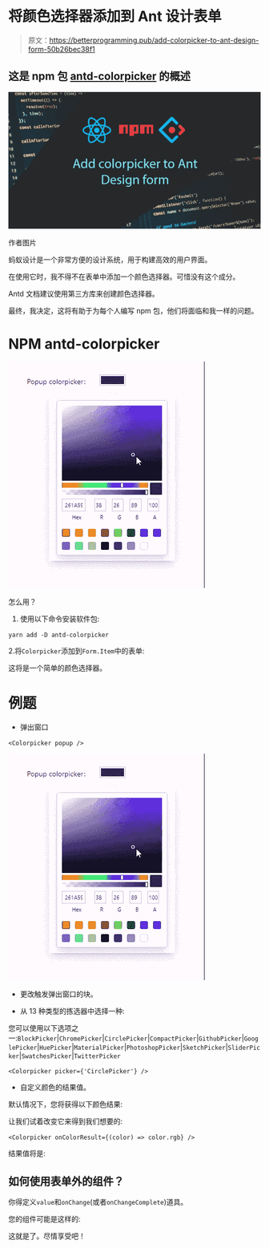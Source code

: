 # 将颜色选择器添加到 Ant 设计表单

> 原文：<https://betterprogramming.pub/add-colorpicker-to-ant-design-form-50b26bec38f1>

## 这是 npm 包 [antd-colorpicker](https://github.com/gapon2401/antd-colorpicker) 的概述

![](img/70118fec79a27693ef912a8c59772c8a.png)

作者图片

蚂蚁设计是一个非常方便的设计系统，用于构建高效的用户界面。

在使用它时，我不得不在表单中添加一个颜色选择器。可惜没有这个成分。

Antd 文档建议使用第三方库来创建颜色选择器。

最终，我决定，这将有助于为每个人编写 npm 包，他们将面临和我一样的问题。

# **NPM antd-colorpicker**

![](img/95bd0fbe434bf9a88fb601cae4dd0765.png)

怎么用？

1.  使用以下命令安装软件包:

```
yarn add -D antd-colorpicker
```

2.将`Colorpicker`添加到`Form.Item`中的表单:

这将是一个简单的颜色选择器。

# **例题**

*   弹出窗口

```
<Colorpicker popup />
```

![](img/20b266b3499ecaf44a4c0f29034b8381.png)

*   更改触发弹出窗口的块。

*   从 13 种类型的拣选器中选择一种:

您可以使用以下选项之一:`BlockPicker`|`ChromePicker`|`CirclePicker`|`CompactPicker`|`GithubPicker`|`GooglePicker`|`HuePicker`|`MaterialPicker`|`PhotoshopPicker`|`SketchPicker`|`SliderPicker`|`SwatchesPicker`|`TwitterPicker`

```
<Colorpicker picker={'CirclePicker'} />
```

*   自定义颜色的结果值。

默认情况下，您将获得以下颜色结果:

让我们试着改变它来得到我们想要的:

```
<Colorpicker onColorResult={(color) => color.rgb} />
```

结果值将是:

## **如何使用表单外的组件？**

你得定义`value`和`onChange`(或者`onChangeComplete`)道具。

您的组件可能是这样的:

这就是了。尽情享受吧！